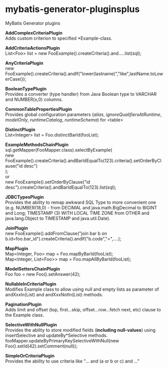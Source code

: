 mybatis-generator-pluginsplus
=============================

MyBatis Generator plugins

**AddComplexCriteriaPlugin**  
Adds custom criterion to specified *Example-class.

**AddCriteriaActionsPlugin**  
List&lt;Foo&gt; list = new FooExample().createCriteria().and.....list(sql);

**AnyCriteriaPlugin**  
new FooExample().createCriteria().andIf("lower(lastname)","like",lastName.toLowerCase());

**BooleanTypePlugin**  
Provides a converter (type handler) from Java Boolean type to VARCHAR and NUMBER(x,0) columns.

**CommonTablePropertiesPlugin**  
Provides global configuration parameters (_alias_, _ignoreQualifiersAtRuntime_, _modelOnly_, _runtimeCatalog_, _runtimeSchema_) for &lt;table&gt;

**DistinctPlugin**  
List&lt;Integer&gt; list = Foo.distinctBarId(fooList);

**ExampleMethodsChainPlugin**  
sql.getMapper(FooMapper.class).selectByExample(  
    new FooExample().createCriteria().andBarIdEqualTo(123).criteria().setOrderByClause("id desc")  
);  
or  
new FooExample().setOrderByClause("id desc").createCriteria().andBarIdEqualTo(123).list(sql);  

**JDBCTypesPlugin**  
Provides the ability to remap awkward SQL Type to more convenient one (e.g. NUMBER(18,0) - from DECIMAL and java.math.BigDecimal to BIGINT and Long; TIMESTAMP (3) WITH LOCAL TIME ZONE from OTHER and java.lang.Object to TIMESTAMP and java.util.Date).

**JoinPlugin**  
new FooExample().addFromClause("join bar b on b.id=foo.bar_id").createCriteria().andIf("b.code","=",....);

**MapPlugin**  
Map&lt;Integer, Foo&gt; map = Foo.mapByBarId(fooList);  
Map&lt;Integer, List&lt;Foo&gt;&gt; map = Foo.mapAllByBarId(fooList);

**ModelSettersChainPlugin**  
Foo foo = new Foo().setAnswer(42);

**NullableInCriteriaPlugin**  
Modifies Example class to allow using null and empty lists as parameter of andXxxIn(List) and andXxxNotIn(List) methods.

**PaginationPlugin**  
Adds limit and offset (top, first...skip, offset...row...fetch next, etc) clause to the Example class.

**SelectiveWithNullPlugin**  
Provides the ability to store modified fields (**including null-values**) using insertSelective and updateBy*Selective methods.  
fooMapper.updateByPrimaryKeySelectiveWithNull(new Foo().setId(42).setComment(null));


**SimpleOrCriteriaPlugin**  
Provides the ability to use criteria like "... and (a or b or c) and ..."

